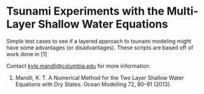 # Tsunami Experiments with the Multi-Layer Shallow Water Equations

Simple test cases to see if a layered approach to tsunami modeling might have
some advantages (or disadvantages).  These scripts are based off of work done in
[1]

Contact kyle.mandli@columbia.edu for more information.

1.  Mandli, K. T. A Numerical Method for the Two Layer Shallow Water Equations 
    with Dry States. Ocean Modelling 72, 80–91 (2013).